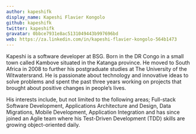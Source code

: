 ```yaml
---
author: kapeshifk
display_name: Kapeshi Flavier Kongolo
github: kapeshifk
twitter: kapeshifk
gravatar: 0bbce7931e8ac5131049443b997696bd
web: https://za.linkedin.com/in/kapeshi-flavier-kongolo-564b1473
---
```


Kapeshi is a software developer at BSG. Born in the DR Congo in a small town called Kambove situated in the Katanga province. He moved to South Africa in 2008 to further his postgraduate studies at The University of the Witwatersrand. He is passionate about technology and innovative ideas to solve problems and spent the past three years working on projects that brought about positive changes in people’s lives.

His interests include, but not limited to the following areas; Full-stack Software Development, Applications Architecture and Design, Data Migrations, Mobile Development, Application Integration and has since joined an Agile team where his Test-Driven Development (TDD) skills are growing object-oriented daily.